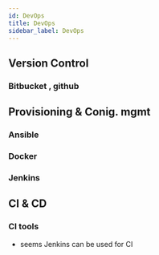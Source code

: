 ```yaml
---
id: DevOps
title: DevOps
sidebar_label: DevOps
---
```


## Version Control

### Bitbucket , github


## Provisioning & Conig. mgmt
### Ansible

### Docker

### Jenkins



## CI & CD

### CI tools 
 - seems Jenkins can be used for CI
